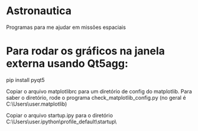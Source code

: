 # Astronautica
 Programas para me ajudar em missões espaciais


# Para rodar os gráficos na janela externa usando Qt5agg:
pip install pyqt5

Copiar o arquivo matplotlibrc para um diretório de config do matplotlib.
Para saber o diretório, rode o programa check_matplotlib_config.py (no geral é C:\Users\user\.matplotlib\)

Copiar o arquivo startup.ipy para o diretório C:\Users\user\.ipython\profile_default\startup\